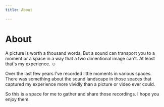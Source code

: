 ```yaml
---
title: About

---
```


# About

A picture is worth a thousand words. But a sound can transport you to a moment or a space in a way that a two dimentional image can't. At least that's my experience. ☺️

Over the last few years I've recorded little moments in various spaces. There was something about the sound landscape in those spaces that captured my experience more vividly than a picture or video ever could.

So this is a space for me to gather and share those recordings. I hope you enjoy them.
